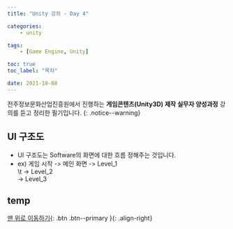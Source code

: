 ```yaml
---
title: "Unity 강의 - Day 4"

categories:
    - unity

tags:
    - [Game Engine, Unity]

toc: true
toc_label: "목차"

date: 2021-10-08 
---
```


전주정보문화산업진흥원에서 진행하는 **게임콘텐츠(Unity3D) 제작 실무자 양성과정** 강의를 듣고 정리한 필기입니다.
{: .notice--warning}

## UI 구조도
- UI 구조도는 Software의 화면에 대한 흐름 정해주는 것입니다.
- ex) 게임 시작 -> 메인 화면 -> Level_1 <br>
      \t                      -> Level_2 <br>
                              -> Level_3

## temp

[맨 위로 이동하기](#){: .btn .btn--primary }{: .align-right}